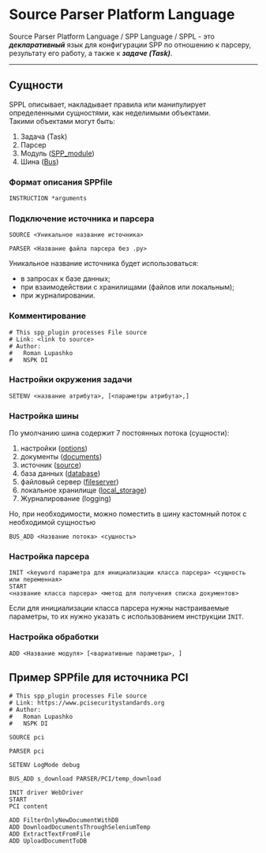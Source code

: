 # Source Parser Platform Language

Source Parser Platform Language / SPP Language / SPPL - это **_декларативный_** язык для конфигурации SPP по
отношению
к парсеру, результату его работу, а также к _**задаче (Task)**_.
___

## Сущности

SPPL описывает, накладывает правила или манипулирует определенными сущностями, как неделимыми объектами.\
Такими объектами могут быть:

1. Задача (Task)
2. Парсер
3. Модуль
   ([SPP_module](https://github.com/CuberHuber/NSPK-DI-Sources-Parser-Platform/blob/sources_parser_platform/src/source_parser_platform/module/spp_module.py))
4. Шина
   ([Bus](https://github.com/CuberHuber/NSPK-DI-Sources-Parser-Platform/blob/sources_parser_platform/src/source_parser_platform/bus/bus.py))

### Формат описания SPPfile

```dockerfile
INSTRUCTION *arguments
```

### Подключение источника и парсера

```mysql
SOURCE <Уникальное название источника>

PARSER <Название файла парсера без .py>
```

Уникальное название источника будет использоваться:

- в запросах к базе данных;
- при взаимодействии с хранилищами (файлов или локальным);
- при журналировании.

### Комментирование

```mysql
# This spp_plugin processes File source
# Link: <link to source>
# Author:
#	Roman Lupashko
#	NSPK DI
```

### Настройки окружения задачи

```
SETENV <название атрибута>, [<параметры атрибута>,]

```

### Настройка шины

По умолчанию шина содержит 7 постоянных потока (сущности):

1. настройки
   ([options](https://github.com/CuberHuber/NSPK-DI-Sources-Parser-Platform/blob/sources_parser_platform/src/sources_parser_platform/bus/flow/entity/options.py))
2. документы
   ([documents](https://github.com/CuberHuber/NSPK-DI-Sources-Parser-Platform/blob/sources_parser_platform/src/sources_parser_platform/bus/flow/entity/documents.py))
3. источник
   ([source](https://github.com/CuberHuber/NSPK-DI-Sources-Parser-Platform/blob/sources_parser_platform/src/sources_parser_platform/bus/flow/entity/source.py))
4. база данных
   ([database](https://github.com/CuberHuber/NSPK-DI-Sources-Parser-Platform/blob/sources_parser_platform/src/sources_parser_platform/bus/flow/entity/database.py))
5. файловый сервер
   ([fileserver](https://github.com/CuberHuber/NSPK-DI-Sources-Parser-Platform/blob/sources_parser_platform/src/sources_parser_platform/bus/flow/entity/fileserver.py))
6. локальное хранилище
   ([local_storage](https://github.com/CuberHuber/NSPK-DI-Sources-Parser-Platform/blob/sources_parser_platform/src/sources_parser_platform/bus/flow/entity/local_storage.py))
7. Журналирование (logging)

Но, при необходимости, можно поместить в шину кастомный поток с необходимой сущностью

```mysql
BUS_ADD <Название потока> <сущность>
```

### Настройка парсера

```mysql
INIT <keyword параметра для инициализации класса парсера> <сущность или переменная>
START
<название класса парсера> <метод для получения списка документов>
```

Если для инициализации класса парсера нужны настраиваемые параметры, то их нужно указать
с использованием инструкции ```INIT```.

### Настройка обработки

```mysql
ADD <Название модуля> [<вариативные параметры>, ]
```

## Пример SPPfile для источника PCI

```mysql
# This spp_plugin processes File source
# Link: https://www.pcisecuritystandards.org
# Author:
#	Roman Lupashko
#	NSPK DI

SOURCE pci

PARSER pci

SETENV LogMode debug

BUS_ADD s_download PARSER/PCI/temp_download

INIT driver WebDriver
START
PCI content

ADD FilterOnlyNewDocumentWithDB
ADD DownloadDocumentsThroughSeleniumTemp
ADD ExtractTextFromFile
ADD UploadDocumentToDB

```